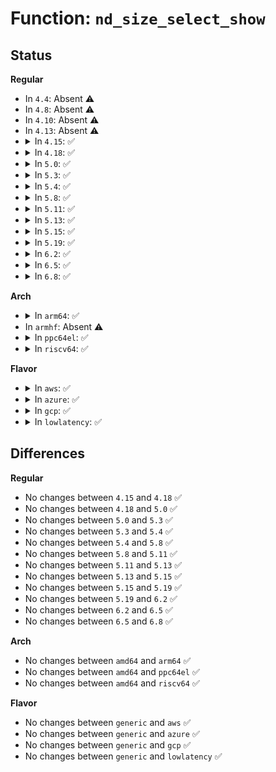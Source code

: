 # Function: <code>nd_size_select_show</code>

## Status
<b>Regular</b>
<ul>
<li>
In <code>4.4</code>: Absent ⚠️
</li>
<li>
In <code>4.8</code>: Absent ⚠️
</li>
<li>
In <code>4.10</code>: Absent ⚠️
</li>
<li>
In <code>4.13</code>: Absent ⚠️
</li>
<li>
<details>
<summary>In <code>4.15</code>: ✅</summary>

```c
ssize_t nd_size_select_show(long unsigned int current_size, const long unsigned int *supported, char *buf);
```

**Collision:** Unique Global

**Inline:** No

**Transformation:** False

**Instances:**

```
In drivers/nvdimm/core.c (ffffffff816958c0)
Location: drivers/nvdimm/core.c:280
Inline: False
Direct callers:
  - drivers/nvdimm/btt_devs.c:sector_size_show
  - drivers/nvdimm/pfn_devs.c:supported_alignments_show
```
**Symbols:**

```
ffffffff816958c0-ffffffff8169594d: nd_size_select_show (STB_GLOBAL)
```
</details>
</li>
<li>
<details>
<summary>In <code>4.18</code>: ✅</summary>

```c
ssize_t nd_size_select_show(long unsigned int current_size, const long unsigned int *supported, char *buf);
```

**Collision:** Unique Global

**Inline:** No

**Transformation:** False

**Instances:**

```
In drivers/nvdimm/core.c (ffffffff816d1970)
Location: drivers/nvdimm/core.c:280
Inline: False
Direct callers:
  - drivers/nvdimm/btt_devs.c:sector_size_show
  - drivers/nvdimm/pfn_devs.c:supported_alignments_show
```
**Symbols:**

```
ffffffff816d1970-ffffffff816d19fb: nd_size_select_show (STB_GLOBAL)
```
</details>
</li>
<li>
<details>
<summary>In <code>5.0</code>: ✅</summary>

```c
ssize_t nd_size_select_show(long unsigned int current_size, const long unsigned int *supported, char *buf);
```

**Collision:** Unique Global

**Inline:** No

**Transformation:** False

**Instances:**

```
In drivers/nvdimm/core.c (ffffffff816f3000)
Location: drivers/nvdimm/core.c:280
Inline: False
Direct callers:
  - drivers/nvdimm/btt_devs.c:sector_size_show
  - drivers/nvdimm/pfn_devs.c:supported_alignments_show
```
**Symbols:**

```
ffffffff816f3000-ffffffff816f308b: nd_size_select_show (STB_GLOBAL)
```
</details>
</li>
<li>
<details>
<summary>In <code>5.3</code>: ✅</summary>

```c
ssize_t nd_size_select_show(long unsigned int current_size, const long unsigned int *supported, char *buf);
```

**Collision:** Unique Global

**Inline:** No

**Transformation:** False

**Instances:**

```
In drivers/nvdimm/core.c (ffffffff8172c530)
Location: drivers/nvdimm/core.c:272
Inline: False
Direct callers:
  - drivers/nvdimm/namespace_devs.c:sector_size_show
  - drivers/nvdimm/btt_devs.c:sector_size_show
  - drivers/nvdimm/pfn_devs.c:supported_alignments_show
```
**Symbols:**

```
ffffffff8172c530-ffffffff8172c5c8: nd_size_select_show (STB_GLOBAL)
```
</details>
</li>
<li>
<details>
<summary>In <code>5.4</code>: ✅</summary>

```c
ssize_t nd_size_select_show(long unsigned int current_size, const long unsigned int *supported, char *buf);
```

**Collision:** Unique Global

**Inline:** No

**Transformation:** False

**Instances:**

```
In drivers/nvdimm/core.c (ffffffff81750770)
Location: drivers/nvdimm/core.c:272
Inline: False
Direct callers:
  - drivers/nvdimm/namespace_devs.c:sector_size_show
  - drivers/nvdimm/btt_devs.c:sector_size_show
  - drivers/nvdimm/pfn_devs.c:supported_alignments_show
```
**Symbols:**

```
ffffffff81750770-ffffffff81750808: nd_size_select_show (STB_GLOBAL)
```
</details>
</li>
<li>
<details>
<summary>In <code>5.8</code>: ✅</summary>

```c
ssize_t nd_size_select_show(long unsigned int current_size, const long unsigned int *supported, char *buf);
```

**Collision:** Unique Global

**Inline:** No

**Transformation:** False

**Instances:**

```
In drivers/nvdimm/core.c (ffffffff8180efd0)
Location: drivers/nvdimm/core.c:272
Inline: False
Direct callers:
  - drivers/nvdimm/namespace_devs.c:sector_size_show
  - drivers/nvdimm/namespace_devs.c:sector_size_show
  - drivers/nvdimm/btt_devs.c:sector_size_show
  - drivers/nvdimm/pfn_devs.c:supported_alignments_show
```
**Symbols:**

```
ffffffff8180efd0-ffffffff8180f068: nd_size_select_show (STB_GLOBAL)
```
</details>
</li>
<li>
<details>
<summary>In <code>5.11</code>: ✅</summary>

```c
ssize_t nd_size_select_show(long unsigned int current_size, const long unsigned int *supported, char *buf);
```

**Collision:** Unique Global

**Inline:** No

**Transformation:** False

**Instances:**

```
In drivers/nvdimm/core.c (ffffffff8181df40)
Location: drivers/nvdimm/core.c:272
Inline: False
Direct callers:
  - drivers/nvdimm/namespace_devs.c:sector_size_show
  - drivers/nvdimm/namespace_devs.c:sector_size_show
  - drivers/nvdimm/btt_devs.c:sector_size_show
  - drivers/nvdimm/pfn_devs.c:supported_alignments_show
```
**Symbols:**

```
ffffffff8181df40-ffffffff8181dfd8: nd_size_select_show (STB_GLOBAL)
```
</details>
</li>
<li>
<details>
<summary>In <code>5.13</code>: ✅</summary>

```c
ssize_t nd_size_select_show(long unsigned int current_size, const long unsigned int *supported, char *buf);
```

**Collision:** Unique Global

**Inline:** No

**Transformation:** False

**Instances:**

```
In drivers/nvdimm/core.c (ffffffff81801290)
Location: drivers/nvdimm/core.c:272
Inline: False
Direct callers:
  - drivers/nvdimm/namespace_devs.c:sector_size_show
  - drivers/nvdimm/namespace_devs.c:sector_size_show
  - drivers/nvdimm/btt_devs.c:sector_size_show
  - drivers/nvdimm/pfn_devs.c:supported_alignments_show
```
**Symbols:**

```
ffffffff81801290-ffffffff81801328: nd_size_select_show (STB_GLOBAL)
```
</details>
</li>
<li>
<details>
<summary>In <code>5.15</code>: ✅</summary>

```c
ssize_t nd_size_select_show(long unsigned int current_size, const long unsigned int *supported, char *buf);
```

**Collision:** Unique Global

**Inline:** No

**Transformation:** False

**Instances:**

```
In drivers/nvdimm/core.c (ffffffff8188b6c0)
Location: drivers/nvdimm/core.c:272
Inline: False
Direct callers:
  - drivers/nvdimm/namespace_devs.c:sector_size_show
  - drivers/nvdimm/namespace_devs.c:sector_size_show
  - drivers/nvdimm/btt_devs.c:sector_size_show
  - drivers/nvdimm/pfn_devs.c:supported_alignments_show
```
**Symbols:**

```
ffffffff8188b6c0-ffffffff8188b758: nd_size_select_show (STB_GLOBAL)
```
</details>
</li>
<li>
<details>
<summary>In <code>5.19</code>: ✅</summary>

```c
ssize_t nd_size_select_show(long unsigned int current_size, const long unsigned int *supported, char *buf);
```

**Collision:** Unique Global

**Inline:** No

**Transformation:** False

**Instances:**

```
In drivers/nvdimm/core.c (ffffffff819d4950)
Location: drivers/nvdimm/core.c:241
Inline: False
Direct callers:
  - drivers/nvdimm/btt_devs.c:sector_size_show
  - drivers/nvdimm/pfn_devs.c:supported_alignments_show
```
**Symbols:**

```
ffffffff819d4950-ffffffff819d49f6: nd_size_select_show (STB_GLOBAL)
```
</details>
</li>
<li>
<details>
<summary>In <code>6.2</code>: ✅</summary>

```c
ssize_t nd_size_select_show(long unsigned int current_size, const long unsigned int *supported, char *buf);
```

**Collision:** Unique Global

**Inline:** No

**Transformation:** False

**Instances:**

```
In drivers/nvdimm/core.c (ffffffff81b4f210)
Location: drivers/nvdimm/core.c:241
Inline: False
Direct callers:
  - drivers/nvdimm/btt_devs.c:sector_size_show
  - drivers/nvdimm/pfn_devs.c:supported_alignments_show
```
**Symbols:**

```
ffffffff81b4f210-ffffffff81b4f2b6: nd_size_select_show (STB_GLOBAL)
```
</details>
</li>
<li>
<details>
<summary>In <code>6.5</code>: ✅</summary>

```c
ssize_t nd_size_select_show(long unsigned int current_size, const long unsigned int *supported, char *buf);
```

**Collision:** Unique Global

**Inline:** No

**Transformation:** False

**Instances:**

```
In drivers/nvdimm/core.c (ffffffff81ba2660)
Location: drivers/nvdimm/core.c:241
Inline: False
Direct callers:
  - drivers/nvdimm/btt_devs.c:sector_size_show
  - drivers/nvdimm/pfn_devs.c:supported_alignments_show
```
**Symbols:**

```
ffffffff81ba2660-ffffffff81ba2706: nd_size_select_show (STB_GLOBAL)
```
</details>
</li>
<li>
<details>
<summary>In <code>6.8</code>: ✅</summary>

```c
ssize_t nd_size_select_show(long unsigned int current_size, const long unsigned int *supported, char *buf);
```

**Collision:** Unique Global

**Inline:** No

**Transformation:** False

**Instances:**

```
In drivers/nvdimm/core.c (ffffffff81bf6820)
Location: drivers/nvdimm/core.c:241
Inline: False
Direct callers:
  - drivers/nvdimm/btt_devs.c:sector_size_show
  - drivers/nvdimm/pfn_devs.c:supported_alignments_show
```
**Symbols:**

```
ffffffff81bf6820-ffffffff81bf68c6: nd_size_select_show (STB_GLOBAL)
```
</details>
</li>
</ul>
<b>Arch</b>
<ul>
<li>
<details>
<summary>In <code>arm64</code>: ✅</summary>

```c
ssize_t nd_size_select_show(long unsigned int current_size, const long unsigned int *supported, char *buf);
```

**Collision:** Unique Global

**Inline:** No

**Transformation:** False

**Instances:**

```
In drivers/nvdimm/core.c (ffff8000109505e8)
Location: drivers/nvdimm/core.c:272
Inline: False
Direct callers:
  - drivers/nvdimm/namespace_devs.c:sector_size_show
  - drivers/nvdimm/btt_devs.c:sector_size_show
  - drivers/nvdimm/btt_devs.c:sector_size_show
```
**Symbols:**

```
ffff8000109505e8-ffff8000109506c4: nd_size_select_show (STB_GLOBAL)
```
</details>
</li>
<li>
In <code>armhf</code>: Absent ⚠️
</li>
<li>
<details>
<summary>In <code>ppc64el</code>: ✅</summary>

```c
ssize_t nd_size_select_show(long unsigned int current_size, const long unsigned int *supported, char *buf);
```

**Collision:** Unique Global

**Inline:** No

**Transformation:** False

**Instances:**

```
In drivers/nvdimm/core.c (c0000000009fcf40)
Location: drivers/nvdimm/core.c:272
Inline: False
Direct callers:
  - drivers/nvdimm/namespace_devs.c:sector_size_show
  - drivers/nvdimm/btt_devs.c:sector_size_show
  - drivers/nvdimm/pfn_devs.c:supported_alignments_show
```
**Symbols:**

```
c0000000009fcf40-c0000000009fd070: nd_size_select_show (STB_GLOBAL)
```
</details>
</li>
<li>
<details>
<summary>In <code>riscv64</code>: ✅</summary>

```c
ssize_t nd_size_select_show(long unsigned int current_size, const long unsigned int *supported, char *buf);
```

**Collision:** Unique Global

**Inline:** No

**Transformation:** False

**Instances:**

```
In drivers/nvdimm/core.c (ffffffe0005c07fe)
Location: drivers/nvdimm/core.c:272
Inline: False
Direct callers:
  - drivers/nvdimm/namespace_devs.c:sector_size_show
  - drivers/nvdimm/btt_devs.c:sector_size_show
```
**Symbols:**

```
ffffffe0005c07fe-ffffffe0005c08a4: nd_size_select_show (STB_GLOBAL)
```
</details>
</li>
</ul>
<b>Flavor</b>
<ul>
<li>
<details>
<summary>In <code>aws</code>: ✅</summary>

```c
ssize_t nd_size_select_show(long unsigned int current_size, const long unsigned int *supported, char *buf);
```

**Collision:** Unique Global

**Inline:** No

**Transformation:** False

**Instances:**

```
In drivers/nvdimm/core.c (ffffffff81704e60)
Location: drivers/nvdimm/core.c:272
Inline: False
Direct callers:
  - drivers/nvdimm/namespace_devs.c:sector_size_show
  - drivers/nvdimm/btt_devs.c:sector_size_show
  - drivers/nvdimm/pfn_devs.c:supported_alignments_show
```
**Symbols:**

```
ffffffff81704e60-ffffffff81704ef8: nd_size_select_show (STB_GLOBAL)
```
</details>
</li>
<li>
<details>
<summary>In <code>azure</code>: ✅</summary>

```c
ssize_t nd_size_select_show(long unsigned int current_size, const long unsigned int *supported, char *buf);
```

**Collision:** Unique Global

**Inline:** No

**Transformation:** False

**Instances:**

```
In drivers/nvdimm/core.c (ffffffff816d88e0)
Location: drivers/nvdimm/core.c:272
Inline: False
Direct callers:
  - drivers/nvdimm/namespace_devs.c:sector_size_show
  - drivers/nvdimm/btt_devs.c:sector_size_show
  - drivers/nvdimm/pfn_devs.c:supported_alignments_show
```
**Symbols:**

```
ffffffff816d88e0-ffffffff816d8978: nd_size_select_show (STB_GLOBAL)
```
</details>
</li>
<li>
<details>
<summary>In <code>gcp</code>: ✅</summary>

```c
ssize_t nd_size_select_show(long unsigned int current_size, const long unsigned int *supported, char *buf);
```

**Collision:** Unique Global

**Inline:** No

**Transformation:** False

**Instances:**

```
In drivers/nvdimm/core.c (ffffffff81743c30)
Location: drivers/nvdimm/core.c:272
Inline: False
Direct callers:
  - drivers/nvdimm/namespace_devs.c:sector_size_show
  - drivers/nvdimm/btt_devs.c:sector_size_show
  - drivers/nvdimm/pfn_devs.c:supported_alignments_show
```
**Symbols:**

```
ffffffff81743c30-ffffffff81743cc8: nd_size_select_show (STB_GLOBAL)
```
</details>
</li>
<li>
<details>
<summary>In <code>lowlatency</code>: ✅</summary>

```c
ssize_t nd_size_select_show(long unsigned int current_size, const long unsigned int *supported, char *buf);
```

**Collision:** Unique Global

**Inline:** No

**Transformation:** False

**Instances:**

```
In drivers/nvdimm/core.c (ffffffff8175f080)
Location: drivers/nvdimm/core.c:272
Inline: False
Direct callers:
  - drivers/nvdimm/namespace_devs.c:sector_size_show
  - drivers/nvdimm/btt_devs.c:sector_size_show
  - drivers/nvdimm/pfn_devs.c:supported_alignments_show
```
**Symbols:**

```
ffffffff8175f080-ffffffff8175f118: nd_size_select_show (STB_GLOBAL)
```
</details>
</li>
</ul>

## Differences
<b>Regular</b>
<ul>
<li>
No changes between <code>4.15</code> and <code>4.18</code> ✅
</li>
<li>
No changes between <code>4.18</code> and <code>5.0</code> ✅
</li>
<li>
No changes between <code>5.0</code> and <code>5.3</code> ✅
</li>
<li>
No changes between <code>5.3</code> and <code>5.4</code> ✅
</li>
<li>
No changes between <code>5.4</code> and <code>5.8</code> ✅
</li>
<li>
No changes between <code>5.8</code> and <code>5.11</code> ✅
</li>
<li>
No changes between <code>5.11</code> and <code>5.13</code> ✅
</li>
<li>
No changes between <code>5.13</code> and <code>5.15</code> ✅
</li>
<li>
No changes between <code>5.15</code> and <code>5.19</code> ✅
</li>
<li>
No changes between <code>5.19</code> and <code>6.2</code> ✅
</li>
<li>
No changes between <code>6.2</code> and <code>6.5</code> ✅
</li>
<li>
No changes between <code>6.5</code> and <code>6.8</code> ✅
</li>
</ul>
<b>Arch</b>
<ul>
<li>
No changes between <code>amd64</code> and <code>arm64</code> ✅
</li>
<li>
No changes between <code>amd64</code> and <code>ppc64el</code> ✅
</li>
<li>
No changes between <code>amd64</code> and <code>riscv64</code> ✅
</li>
</ul>
<b>Flavor</b>
<ul>
<li>
No changes between <code>generic</code> and <code>aws</code> ✅
</li>
<li>
No changes between <code>generic</code> and <code>azure</code> ✅
</li>
<li>
No changes between <code>generic</code> and <code>gcp</code> ✅
</li>
<li>
No changes between <code>generic</code> and <code>lowlatency</code> ✅
</li>
</ul>
